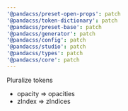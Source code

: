 ```yaml
---
'@pandacss/preset-open-props': patch
'@pandacss/token-dictionary': patch
'@pandacss/preset-base': patch
'@pandacss/generator': patch
'@pandacss/config': patch
'@pandacss/studio': patch
'@pandacss/types': patch
'@pandacss/core': patch
---
```


Pluralize tokens

- opacity => opacities
- zIndex => zIndices
